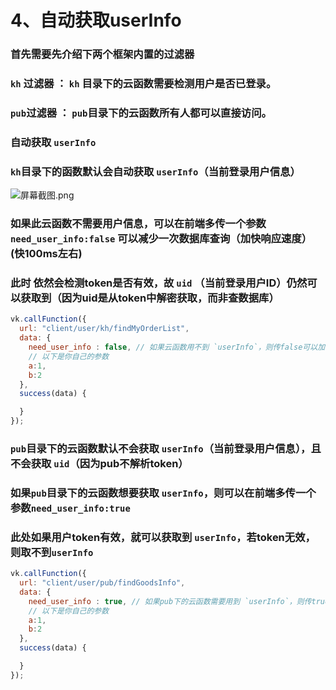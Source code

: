 # 4、自动获取userInfo

### 首先需要先介绍下两个框架内置的过滤器

### `kh` 过滤器 ： `kh` 目录下的云函数需要检测用户是否已登录。
### `pub`过滤器 ： `pub`目录下的云函数所有人都可以直接访问。

### 自动获取 `userInfo`

### `kh`目录下的函数默认会自动获取 `userInfo`（当前登录用户信息）
![](https://vkceyugu.cdn.bspapp.com/VKCEYUGU-cf0c5e69-620c-4f3c-84ab-f4619262939f/e7bdb9e0-8b64-46d3-8e93-8b0978ac4f34.png "屏幕截图.png")

### 如果此云函数不需要用户信息，可以在前端多传一个参数`need_user_info:false` 可以减少一次数据库查询（加快响应速度）(快100ms左右)
### 此时 依然会检测token是否有效，故 `uid` （当前登录用户ID）仍然可以获取到（因为uid是从token中解密获取，而非查数据库）
```js
vk.callFunction({
  url: "client/user/kh/findMyOrderList",
  data: {
    need_user_info : false, // 如果云函数用不到 `userInfo`，则传false可以加快接口相应速度
    // 以下是你自己的参数
    a:1, 
    b:2
  },
  success(data) {

  }
});
```

### `pub`目录下的云函数默认不会获取 `userInfo`（当前登录用户信息），且不会获取 `uid`（因为pub不解析token）
### 如果`pub`目录下的云函数想要获取 `userInfo`，则可以在前端多传一个参数`need_user_info:true`
### 此处如果用户token有效，就可以获取到 `userInfo`，若token无效，则取不到`userInfo`

```js
vk.callFunction({
  url: "client/user/pub/findGoodsInfo",
  data: {
    need_user_info : true, // 如果pub下的云函数需要用到 `userInfo`，则传true,
    // 以下是你自己的参数
    a:1, 
    b:2
  },
  success(data) {

  }
});
```
 
